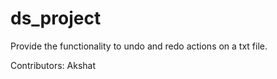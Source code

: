 # ds_project
Provide the functionality to undo and redo actions on a txt file. 

Contributors: Akshat 
